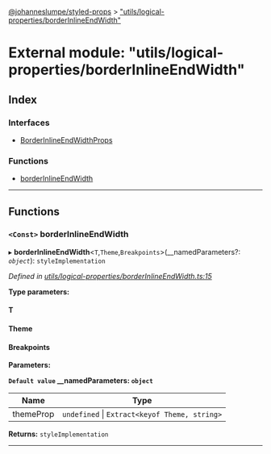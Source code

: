 [@johanneslumpe/styled-props](../README.md) > ["utils/logical-properties/borderInlineEndWidth"](../modules/_utils_logical_properties_borderinlineendwidth_.md)

# External module: "utils/logical-properties/borderInlineEndWidth"

## Index

### Interfaces

* [BorderInlineEndWidthProps](../interfaces/_utils_logical_properties_borderinlineendwidth_.borderinlineendwidthprops.md)

### Functions

* [borderInlineEndWidth](_utils_logical_properties_borderinlineendwidth_.md#borderinlineendwidth)

---

## Functions

<a id="borderinlineendwidth"></a>

### `<Const>` borderInlineEndWidth

▸ **borderInlineEndWidth**<`T`,`Theme`,`Breakpoints`>(__namedParameters?: *`object`*): `styleImplementation`

*Defined in [utils/logical-properties/borderInlineEndWidth.ts:15](https://github.com/johanneslumpe/styled-props/blob/8e709f1/src/utils/logical-properties/borderInlineEndWidth.ts#L15)*

**Type parameters:**

#### T 
#### Theme 
#### Breakpoints 
**Parameters:**

**`Default value` __namedParameters: `object`**

| Name | Type |
| ------ | ------ |
| themeProp | `undefined` \| `Extract<keyof Theme, string>` |

**Returns:** `styleImplementation`

___

